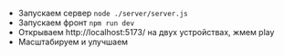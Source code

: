 - Запускаем сервер `node ./server/server.js`
- Запускаем фронт `npm run dev`
- Открываем http://localhost:5173/ на двух устройствах, жмем play
- Масштабируем и улучшаем
